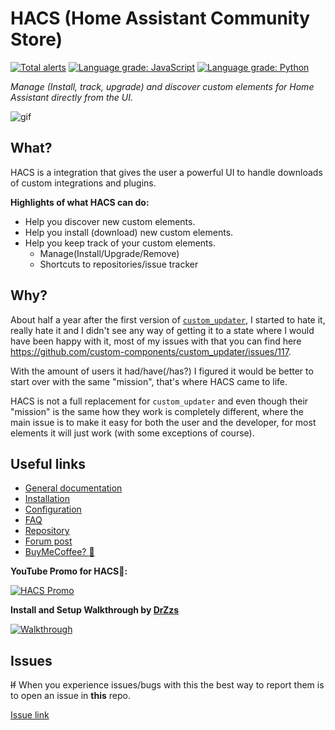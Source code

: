 # HACS (Home Assistant Community Store)

[![Total alerts](https://img.shields.io/lgtm/alerts/g/custom-components/hacs.svg?logo=lgtm&logoWidth=18)](https://lgtm.com/projects/g/custom-components/hacs/alerts/)
[![Language grade: JavaScript](https://img.shields.io/lgtm/grade/javascript/g/custom-components/hacs.svg?logo=lgtm&logoWidth=18)](https://lgtm.com/projects/g/custom-components/hacs/context:javascript)
[![Language grade: Python](https://img.shields.io/lgtm/grade/python/g/custom-components/hacs.svg?logo=lgtm&logoWidth=18)](https://lgtm.com/projects/g/custom-components/hacs/context:python)

_Manage (Install, track, upgrade) and discover custom elements for Home Assistant directly from the UI._

![gif](https://hacs.netlify.com/images/hacsdemo.gif)

## What?

HACS is a integration that gives the user a powerful UI to handle downloads of custom integrations and plugins.

**Highlights of what HACS can do:**

- Help you discover new custom elements.
- Help you install (download) new custom elements.
- Help you keep track of your custom elements.
  - Manage(Install/Upgrade/Remove)
  - Shortcuts to repositories/issue tracker

## Why?

About half a year after the first version of [`custom_updater`](https://github.com/custom-components/custom_updater), I started to hate it, really hate it and I didn't see any way of getting it to a state where I would have been happy with it, most of my issues with that you can find here https://github.com/custom-components/custom_updater/issues/117.

With the amount of users it had/have(/has?) I figured it would be better to start over with the same "mission", that's where HACS came to life.

HACS is not a full replacement for `custom_updater` and even though their "mission" is the same how they work is completely different, where the main issue is to make it easy for both the user and the developer, for most elements it will just work (with some exceptions of course).

## Useful links

- [General documentation](https://hacs.netlify.com/)
- [Installation](https://hacs.netlify.com/installation/manual/)
- [Configuration](https://hacs.netlify.com/installation/configuration/)
- [FAQ](https://hacs.netlify.com/faq)
- [Repository](https://github.com/custom-components/hacs)
- [Forum post](https://community.home-assistant.io/t/custom-component-hacs/121727)
- [BuyMeCoffee? :see_no_evil:](https://buymeacoffee.com/ludeeus)

**YouTube Promo for HACS🙈:**

[![HACS Promo](https://img.youtube.com/vi/vq0qQtDAOW0/0.jpg)](https://www.youtube.com/watch?v=vq0qQtDAOW0 "HACS Promo")

**Install and Setup Walkthrough by [DrZzs](https://www.youtube.com/channel/UC7G4tLa4Kt6A9e3hJ-HO8ng)**

[![Walkthrough](https://img.youtube.com/vi/aJTTCAvzpIU/0.jpg)](https://www.youtube.com/watch?v=aJTTCAvzpIU "Walkthrough")

## Issues

~~If~~ When you experience issues/bugs with this the best way to report them is to open an issue in **this** repo.

[Issue link](https://github.com/custom-components/hacs/issues)
